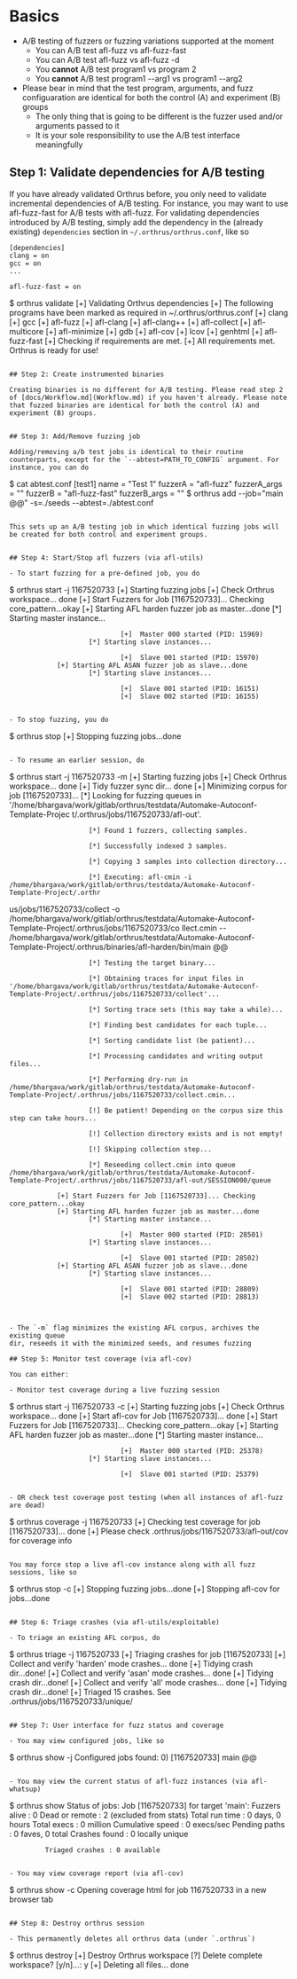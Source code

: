 # Basics

- A/B testing of fuzzers or fuzzing variations supported at the moment
  - You can A/B test afl-fuzz vs afl-fuzz-fast
  - You can A/B test afl-fuzz vs afl-fuzz -d
  - You **cannot** A/B test program1 vs program 2
  - You **cannot** A/B test program1 --arg1 vs program1 --arg2
- Please bear in mind that the test program, arguments, and fuzz configuaration are identical for both the control (A) and experiment (B) groups
  - The only thing that is going to be different is the fuzzer used and/or arguments passed to it
  - It is your sole responsibility to use the A/B test interface meaningfully

## Step 1: Validate dependencies for A/B testing

If you have already validated Orthrus before, you only need to validate incremental dependencies of A/B testing. For instance, you may want to use afl-fuzz-fast for A/B tests with afl-fuzz. For validating dependencies introduced by A/B testing, simply add the dependency in the (already existing) `dependencies` section in `~/.orthrus/orthrus.conf`, like so
```
[dependencies]
clang = on
gcc = on
...

afl-fuzz-fast = on

```
$ orthrus validate
[+] Validating Orthrus dependencies
                [+] The following programs have been marked as required in ~/.orthrus/orthrus.conf
                        [+] clang
                        [+] gcc
                        [+] afl-fuzz
                        [+] afl-clang
                        [+] afl-clang++
                        [+] afl-collect
                        [+] afl-multicore
                        [+] afl-minimize
                        [+] gdb
                        [+] afl-cov
                        [+] lcov
                        [+] genhtml
			[+] afl-fuzz-fast
                [+] Checking if requirements are met.
                [+] All requirements met. Orthrus is ready for use!
```

## Step 2: Create instrumented binaries

Creating binaries is no different for A/B testing. Please read step 2 of [docs/Workflow.md](Workflow.md) if you haven't already. Please note that fuzzed binaries are identical for both the control (A) and experiment (B) groups.


## Step 3: Add/Remove fuzzing job

Adding/removing a/b test jobs is identical to their routine counterparts, except for the `--abtest=PATH_TO_CONFIG` argument. For instance, you can do
```
$ cat abtest.conf
[test1]
name = "Test 1"
fuzzerA = "afl-fuzz"
fuzzerA_args = ""
fuzzerB = "afl-fuzz-fast"
fuzzerB_args = ""
$ orthrus add --job="main @@" -s=./seeds --abtest=./abtest.conf

```

This sets up an A/B testing job in which identical fuzzing jobs will be created for both control and experiment groups.


## Step 4: Start/Stop afl fuzzers (via afl-utils)

- To start fuzzing for a pre-defined job, you do
```
$ orthrus start -j 1167520733
[+] Starting fuzzing jobs
                [+] Check Orthrus workspace... done
                [+] Start Fuzzers for Job [1167520733]... Checking core_pattern...okay
                [+] Starting AFL harden fuzzer job as master...done
                        [*] Starting master instance...

                                [+]  Master 000 started (PID: 15969)
                        [*] Starting slave instances...

                                [+]  Slave 001 started (PID: 15970)
                [+] Starting AFL ASAN fuzzer job as slave...done
                        [*] Starting slave instances...

                                [+]  Slave 001 started (PID: 16151)
                                [+]  Slave 002 started (PID: 16155)
```

- To stop fuzzing, you do
```
$ orthrus stop
[+] Stopping fuzzing jobs...done
```

- To resume an earlier session, do
```
$ orthrus start -j 1167520733 -m
[+] Starting fuzzing jobs
                [+] Check Orthrus workspace... done
                [+] Tidy fuzzer sync dir... done
                [+] Minimizing corpus for job [1167520733]...
                        [*] Looking for fuzzing queues in '/home/bhargava/work/gitlab/orthrus/testdata/Automake-Autoconf-Template-Projec
t/.orthrus/jobs/1167520733/afl-out'.

                        [*] Found 1 fuzzers, collecting samples.

                        [*] Successfully indexed 3 samples.

                        [*] Copying 3 samples into collection directory...

                        [*] Executing: afl-cmin -i /home/bhargava/work/gitlab/orthrus/testdata/Automake-Autoconf-Template-Project/.orthr
us/jobs/1167520733/collect -o /home/bhargava/work/gitlab/orthrus/testdata/Automake-Autoconf-Template-Project/.orthrus/jobs/1167520733/co
llect.cmin -- /home/bhargava/work/gitlab/orthrus/testdata/Automake-Autoconf-Template-Project/.orthrus/binaries/afl-harden/bin/main @@

                        [*] Testing the target binary...

                        [*] Obtaining traces for input files in '/home/bhargava/work/gitlab/orthrus/testdata/Automake-Autoconf-Template-Project/.orthrus/jobs/1167520733/collect'...

                        [*] Sorting trace sets (this may take a while)...

                        [*] Finding best candidates for each tuple...

                        [*] Sorting candidate list (be patient)...

                        [*] Processing candidates and writing output files...

                        [*] Performing dry-run in /home/bhargava/work/gitlab/orthrus/testdata/Automake-Autoconf-Template-Project/.orthrus/jobs/1167520733/collect.cmin...

                        [!] Be patient! Depending on the corpus size this step can take hours...

                        [!] Collection directory exists and is not empty!

                        [!] Skipping collection step...

                        [*] Reseeding collect.cmin into queue /home/bhargava/work/gitlab/orthrus/testdata/Automake-Autoconf-Template-Project/.orthrus/jobs/1167520733/afl-out/SESSION000/queue

                [+] Start Fuzzers for Job [1167520733]... Checking core_pattern...okay
                [+] Starting AFL harden fuzzer job as master...done
                        [*] Starting master instance...

                                [+]  Master 000 started (PID: 28501)
                        [*] Starting slave instances...

                                [+]  Slave 001 started (PID: 28502)
                [+] Starting AFL ASAN fuzzer job as slave...done
                        [*] Starting slave instances...

                                [+]  Slave 001 started (PID: 28809)
                                [+]  Slave 002 started (PID: 28813)
```


- The `-m` flag minimizes the existing AFL corpus, archives the existing queue
dir, reseeds it with the minimized seeds, and resumes fuzzing

## Step 5: Monitor test coverage (via afl-cov)

You can either:

- Monitor test coverage during a live fuzzing session
```
$ orthrus start -j 1167520733 -c
[+] Starting fuzzing jobs
                [+] Check Orthrus workspace... done
                [+] Start afl-cov for Job [1167520733]... done
                [+] Start Fuzzers for Job [1167520733]... Checking core_pattern...okay
                [+] Starting AFL harden fuzzer job as master...done
                        [*] Starting master instance...

                                [+]  Master 000 started (PID: 25378)
                        [*] Starting slave instances...

                                [+]  Slave 001 started (PID: 25379)
```

- OR check test coverage post testing (when all instances of afl-fuzz are dead)
```
$ orthrus coverage -j 1167520733
[+] Checking test coverage for job [1167520733]... done
                [+] Please check .orthrus/jobs/1167520733/afl-out/cov for coverage info
```

You may force stop a live afl-cov instance along with all fuzz sessions, like so
```
$ orthrus stop -c
[+] Stopping fuzzing jobs...done
[+] Stopping afl-cov for jobs...done
```

## Step 6: Triage crashes (via afl-utils/exploitable)

- To triage an existing AFL corpus, do
```
$ orthrus triage -j 1167520733
[+] Triaging crashes for job [1167520733]
                [+] Collect and verify 'harden' mode crashes... done
                [+] Tidying crash dir...done!
                [+] Collect and verify 'asan' mode crashes... done
                [+] Tidying crash dir...done!
                [+] Collect and verify 'all' mode crashes... done
                [+] Tidying crash dir...done!
                [+] Triaged 15 crashes. See .orthrus/jobs/1167520733/unique/
```

## Step 7: User interface for fuzz status and coverage

- You may view configured jobs, like so
```
$ orthrus show -j
Configured jobs found:
        0) [1167520733] main @@
```

- You may view the current status of afl-fuzz instances (via afl-whatsup)
```
$ orthrus show
Status of jobs:
        Job [1167520733] for target 'main':
               Fuzzers alive : 0
              Dead or remote : 2 (excluded from stats)
              Total run time : 0 days, 0 hours
                 Total execs : 0 million
            Cumulative speed : 0 execs/sec
               Pending paths : 0 faves, 0 total
               Crashes found : 0 locally unique

             Triaged crashes : 0 available
```

- You may view coverage report (via afl-cov)
```
$ orthrus show -c
Opening coverage html for job 1167520733 in a new browser tab
```

## Step 8: Destroy orthrus session

- This permanently deletes all orthrus data (under `.orthrus`)
```
$ orthrus destroy
[+] Destroy Orthrus workspace
[?] Delete complete workspace? [y/n]...: y
                [+] Deleting all files... done
```
